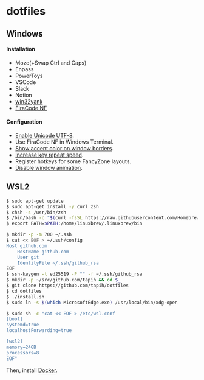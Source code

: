 # dotfiles

## Windows

#### Installation
- Mozc(+Swap Ctrl and Caps)
- Enpass
- PowerToys
- VSCode
- Slack
- Notion
- [win32yank](https://github.com/equalsraf/win32yank)
- [FiraCode NF](https://www.nerdfonts.com/font-downloads)

#### Configuration
- [Enable Unicode UTF-8](https://togeonet.co.jp/post-13850).
- Use FiraCode NF in Windows Terminal.
- [Show accent color on window borders](https://www.wikihow.com/Disable-Animations-in-Windows-10).
- [Increase key repeat speed](https://www.pasoble.jp/windows/10/keyboard-sokudo-settei.html).
- Register hotkeys for some FancyZone layouts.
- [Disable window animation](https://www.wikihow.com/Disable-Animations-in-Windows-10).

## WSL2

```sh
$ sudo apt-get update
$ sudo apt-get install -y curl zsh
$ chsh -s /usr/bin/zsh
$ /bin/bash -c "$(curl -fsSL https://raw.githubusercontent.com/Homebrew/install/master/install.sh)"
$ export PATH=$PATH:/home/linuxbrew/.linuxbrew/bin

$ mkdir -p -m 700 ~/.ssh
$ cat << EOF > ~/.ssh/config
Host github.com
    HostName github.com
    User git
    IdentityFile ~/.ssh/github_rsa
EOF
$ ssh-keygen -t ed25519 -P "" -f ~/.ssh/github_rsa
$ mkdir -p ~/src/github.com/tapih && cd $_
$ git clone https://github.com/tapih/dotfiles
$ cd dotfiles
$ ./install.sh
$ sudo ln -s $(which MicrosoftEdge.exe) /usr/local/bin/xdg-open

$ sudo sh -c "cat << EOF > /etc/wsl.conf
[boot]
systemd=true
localhostForwarding=true

[wsl2]
memory=24GB
processors=8
EOF"
```

Then, install [Docker](https://docs.docker.com/engine/install/ubuntu/#install-using-the-repository).

